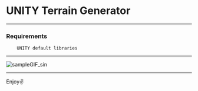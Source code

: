 # UNITY Terrain Generator

---
### Requirements
        UNITY default libraries
---
![sampleGIF_sin](https://raw.githubusercontent.com/John-N-Mann/TerrainGenerator/main/sampleGIF_sin.gif)

---
Enjoy✌️